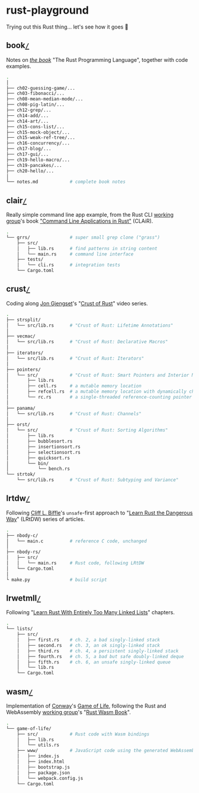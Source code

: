 # rust-playground

Trying out this Rust thing... let's see how it goes 🦀

## book[`/`](book/)
Notes on [_the book_](https://doc.rust-lang.org/book/) "The Rust Programming Language", together with code examples.

```bash
.
│
├── ch02-guessing-game/...
├── ch03-fibonacci/...
├── ch08-mean-median-mode/...
├── ch08-pig-latin/...
├── ch12-grep/...
├── ch14-add/...
├── ch14-art/...
├── ch15-cons-list/...
├── ch15-mock-object/...
├── ch15-weak-ref-tree/...
├── ch16-concurrency/...
├── ch17-blog/...
├── ch17-gui/...
├── ch19-hello-macro/...
├── ch19-pancakes/...
├── ch20-hello/...
│
└── notes.md            # complete book notes
```

## clair[`/`](clair/)
Really simple command line app example, from the Rust CLI [working group](https://github.com/rust-cli/meta)'s book ["Command Line Applications in Rust"](https://doc.rust-lang.org/book/) (CLAiR).

```bash
.
└── grrs/               # super small grep clone ("grass")
    ├── src/
    │   ├── lib.rs      # find patterns in string content
    │   └── main.rs     # command line interface
    ├── tests/
    │   └── cli.rs      # integration tests
    └── Cargo.toml
```

## crust[`/`](crust/)
Coding along [Jon Gjengset](https://github.com/jonhoo)'s "[Crust of Rust](https://www.youtube.com/playlist?list=PLqbS7AVVErFiWDOAVrPt7aYmnuuOLYvOa)" video series.

```bash
.
├── strsplit/
│   └── src/lib.rs      # "Crust of Rust: Lifetime Annotations"
│
├── vecmac/
│   └── src/lib.rs      # "Crust of Rust: Declarative Macros"
│
├── iterators/
│   └── src/lib.rs      # "Crust of Rust: Iterators"
│
├── pointers/
│   └── src/            # "Crust of Rust: Smart Pointers and Interior Mutability"
│       ├── lib.rs
│       ├── cell.rs     # a mutable memory location
│       ├── refcell.rs  # a mutable memory location with dynamically checked borrow rules
│       └── rc.rs       # a single-threaded reference-counting pointer
│
├── panama/
│   └── src/lib.rs      # "Crust of Rust: Channels"
│
├── orst/
│   └── src/            # "Crust of Rust: Sorting Algorithms"
│       ├── lib.rs
│       ├── bubblesort.rs
│       ├── insertionsort.rs
│       ├── selectionsort.rs
│       ├── quicksort.rs
│       └── bin/
│           └── bench.rs
└── strtok/
    └── src/lib.rs      # "Crust of Rust: Subtyping and Variance"
```

## lrtdw[`/`](lrtdw/)
Following [Cliff L. Biffle](http://cliffle.com/about/)'s `unsafe`-first approach to "[Learn Rust the Dangerous Way](http://cliffle.com/p/dangerust/)" (LRtDW) series of articles.

```bash
.
├── nbody-c/
│   └── main.c          # reference C code, unchanged
│
├── nbody-rs/
│   ├── src/
│   │   └── main.rs     # Rust code, following LRtDW
│   └── Cargo.toml
│
└ make.py               # build script
```

## lrwetmll[`/`](lrwetmll/)
Following "[Learn Rust With Entirely Too Many Linked Lists](https://rust-unofficial.github.io/too-many-lists/)" chapters.

```bash
.
└── lists/
    ├── src/
    │   ├── first.rs    # ch. 2, a bad singly-linked stack
    │   ├── second.rs   # ch. 3, an ok singly-linked stack
    │   ├── third.rs    # ch. 4, a persistent singly-linked stack
    │   ├── fourth.rs   # ch. 5, a bad but safe doubly-linked deque
    │   ├── fifth.rs    # ch. 6, an unsafe singly-linked queue
    │   └── lib.rs
    └── Cargo.toml
```

## wasm[`/`](wasm/)
Implementation of [Conway](https://en.wikipedia.org/wiki/John_Horton_Conway)'s [Game of Life](https://en.wikipedia.org/wiki/Conway%27s_Game_of_Life), following the Rust and WebAssembly [working group](https://rustwasm.github.io/)'s "[Rust Wasm Book](https://rustwasm.github.io/docs/book/)".

```bash
.
└── game-of-life/
    ├── src/            # Rust code with Wasm bindings
    │   ├── lib.rs
    │   └── utils.rs
    ├── www/            # JavaScript code using the generated WebAssembly
    │   ├── index.js
    │   ├── index.html
    │   ├── bootstrap.js
    │   ├── package.json
    │   └── webpack.config.js
    └── Cargo.toml
```
